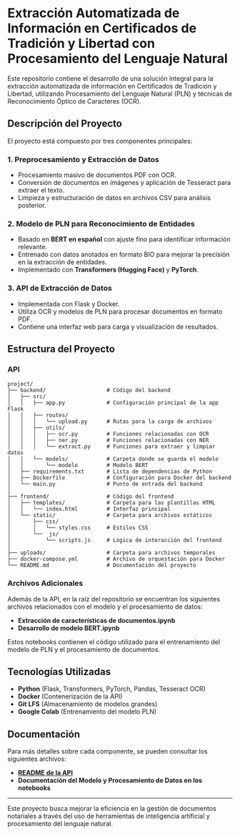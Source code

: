 # **Extracción Automatizada de Información en Certificados de Tradición y Libertad con Procesamiento del Lenguaje Natural**

Este repositorio contiene el desarrollo de una solución integral para la extracción automatizada de información en Certificados de Tradición y Libertad, utilizando Procesamiento del Lenguaje Natural (PLN) y técnicas de Reconocimiento Óptico de Caracteres (OCR).

## **Descripción del Proyecto**  

El proyecto está compuesto por tres componentes principales:

### **1. Preprocesamiento y Extracción de Datos**  
- Procesamiento masivo de documentos PDF con OCR.  
- Conversión de documentos en imágenes y aplicación de Tesseract para extraer el texto.  
- Limpieza y estructuración de datos en archivos CSV para análisis posterior.  

### **2. Modelo de PLN para Reconocimiento de Entidades**  
- Basado en **BERT en español** con ajuste fino para identificar información relevante.  
- Entrenado con datos anotados en formato BIO para mejorar la precisión en la extracción de entidades.  
- Implementado con **Transformers (Hugging Face)** y **PyTorch**.  

### **3. API de Extracción de Datos**  
- Implementada con Flask y Docker.  
- Utiliza OCR y modelos de PLN para procesar documentos en formato PDF.  
- Contiene una interfaz web para carga y visualización de resultados.  

## **Estructura del Proyecto**  

### **API**  
```
project/
├── backend/                   # Código del backend
│   ├── src/
│   │   ├── app.py             # Configuración principal de la app Flask
│   │   ├── routes/
│   │   │   └── upload.py      # Rutas para la carga de archivos
│   │   ├── utils/
│   │   │   ├── ocr.py         # Funciones relacionadas con OCR
│   │   │   ├── ner.py         # Funciones relacionadas con NER
│   │   │   └── extract.py     # Funciones para extraer y limpiar datos
│   │   └── models/            # Carpeta donde se guarda el modelo
│   │       └── modelo         # Modelo BERT
│   ├── requirements.txt       # Lista de dependencias de Python
│   ├── Dockerfile             # Configuración para Docker del backend
│   └── main.py                # Punto de entrada del backend
│
├── frontend/                  # Código del frontend
│   ├── templates/             # Carpeta para las plantillas HTML
│   │   └── index.html         # Interfaz principal
│   └── static/                # Carpeta para archivos estáticos
│       ├── css/
│       │   └── styles.css     # Estilos CSS
│       └──  js/
│           └── scripts.js     # Lógica de interacción del frontend
│
├── uploads/                   # Carpeta para archivos temporales
├── docker-compose.yml         # Archivo de orquestación para Docker
└── README.md                  # Documentación del proyecto
```

### **Archivos Adicionales**  
Además de la API, en la raíz del repositorio se encuentran los siguientes archivos relacionados con el modelo y el procesamiento de datos:  

- **Extracción de características de documentos.ipynb**  
- **Desarrollo de modelo BERT.ipynb** 

Estos notebooks contienen el código utilizado para el entrenamiento del modelo de PLN y el procesamiento de documentos.  

## **Tecnologías Utilizadas**  
- **Python** (Flask, Transformers, PyTorch, Pandas, Tesseract OCR)  
- **Docker** (Contenerización de la API)  
- **Git LFS** (Almacenamiento de modelos grandes)  
- **Google Colab** (Entrenamiento del modelo PLN)  

## **Documentación**  
Para más detalles sobre cada componente, se pueden consultar los siguientes archivos:  

- **[README de la API](API%20Extracción%20de%20Datos%20desde%20PDFs/README.md)** 
- **Documentación del Modelo y Procesamiento de Datos en los notebooks**  

---

Este proyecto busca mejorar la eficiencia en la gestión de documentos notariales a través del uso de herramientas de inteligencia artificial y procesamiento del lenguaje natural.
